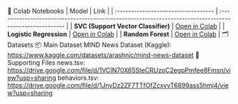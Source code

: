 📘 Colab Notebooks
| Model                               | Link                                                                                                   |
| :---------------------------------- | :----------------------------------------------------------------------------------------------------- |
| **SVC (Support Vector Classifier)** | [Open in Colab](https://colab.research.google.com/drive/1ntFHBrT4Rri4vZYeCrAuPMsg5UkzY-33?usp=sharing) |
| **Logistic Regression**             | [Open in Colab](https://colab.research.google.com/drive/1amVSUSybO0dLsLfLAxoN0nqbEl7F-8rI?usp=sharing) |
| **Random Forest**                   | [Open in Colab](https://colab.research.google.com/drive/1xgXl7P8cfNA7m7y0tgYY61LBWIur4GHn?usp=sharing) |
🗂️ Datasets
📦 Main Dataset
MIND News Dataset (Kaggle):  https://www.kaggle.com/datasets/arashnic/mind-news-dataset
📁 Supporting Files
news.tsv:      https://drive.google.com/file/d/1VCIN70X65SteCRUzoC2egpPmfee8Fmsn/view?usp=sharing
behaviors.tsv: https://drive.google.com/file/d/1JnyDz2ZF7TTfOfZcxyvT6899ass5hmj4/view?usp=sharing
